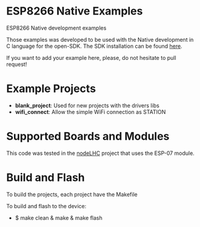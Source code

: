 # ESP8266 Native Examples
ESP8266 Native development examples

Those examples was developed to be used with the Native development in C language for the open-SDK.
The SDK installation can be found [here](https://github.com/pfalcon/esp-open-sdk).

If you want to add your example here, please, do not hesitate to pull request!

Example Projects
================

* **blank_project**: Used for new projects with the drivers libs
* **wifi_connect**: Allow the simple WiFi connection as STATION

Supported Boards and Modules
================

This code was tested in the [nodeLHC](https://hackaday.io/project/7763-nodelhc-esp8266-development-board) project that uses the ESP-07 module.

Build and Flash
================

To build the projects, each project have the Makefile

To build and flash to the device:

* $ make clean & make & make flash
